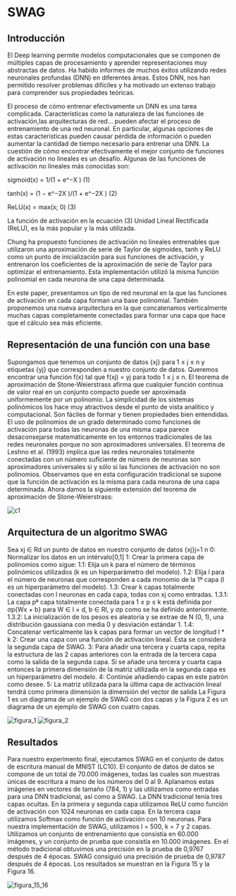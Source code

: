# SWAG


## Introducción

El Deep learning permite modelos computacionales que se componen de múltiples capas de procesamiento y aprender representaciones muy abstractas de datos. Ha habido informes de muchos éxitos utilizando redes neuronales profundas (DNN) en diferentes  áreas. Estos DNN,  nos han permitido resolver problemas difíciles y ha motivado un extenso trabajo para comprender sus propiedades teóricas. 

El proceso de cómo entrenar efectivamente un DNN es una tarea complicada. Características como la naturaleza de las funciones de activación,las arquitecturas de red… pueden afectar el proceso de entrenamiento de una red neuronal.
En particular, algunas opciones de estas características pueden causar pérdida de información o pueden aumentar la cantidad de tiempo necesario para entrenar una DNN.
La cuestión de cómo encontrar efectivamente el mejor conjunto de funciones de activación no lineales es un desafío. Algunas de las funciones de activación no lineales más conocidas son:

sigmoid(x) = 1/(1 + e^−X )                        (1) 

tanh(x) = (1 − e^−2X )/(1 + e^−2X )               (2)

ReLU(x) = max(x; 0)                               (3)
 
 La función de activación en la ecuación (3) Unidad Lineal Rectificada (ReLU), es la más popular y la más utilizada.


Chung ha propuesto funciones de activación no lineales entrenables que utilizaron una aproximación de serie de Taylor de sigmoides, tanh y ReLU como un punto de inicialización para sus funciones de activación, y entrenaron los coeficientes de la aproximación de serie de Taylor para optimizar el entrenamiento. Esta implementación utilizó la misma función polinomial en cada neurona de una capa determinada. 

En este paper, presentamos un tipo de red neuronal en la que las funciones de activación en cada capa forman una base polinomial. 
También proponemos una nueva arquitectura en la que concatenamos verticalmente muchas capas completamente conectadas para formar una capa que hace que el cálculo sea más eficiente. 


## Representación de una función con una base

Supongamos que tenemos un conjunto de datos {xj} para 1 ≤ j ≤ n y etiquetas {yj} que corresponden a nuestro conjunto de datos. Queremos encontrar una función f(x) tal que f(xj) = yj para todo 1 ≤ j ≤ n. El teorema de aproximación de Stone-Weierstrass afirma que cualquier función continua de valor real en un conjunto compacto puede ser aproximada uniformemente por un polinomio. 
La simplicidad de los sistemas polinómicos los hace muy atractivos desde el punto de vista analítico y computacional. Son fáciles de formar y tienen propiedades bien entendidas. El uso de polinomios de un grado determinado como funciones de activación para todas las neuronas de una misma capa parece desaconsejarse matemáticamente en los entornos tradicionales de las redes neuronales porque no son aproximadores universales. El teorema de Leshno et al. (1993) implica que las redes neuronales totalmente conectadas con un número suficiente de número de neuronas son aproximadores universales si y sólo si las funciones de activación no son polinomios. Observamos que en esta configuración tradicional se supone que la función de activación es la misma para cada neurona de una capa determinada. Ahora damos la siguiente extensión del teorema de aproximación de Stone-Weierstrass:

![c1](https://user-images.githubusercontent.com/91721507/194769192-ab17cfbd-441c-4568-87d0-ffe78794a498.PNG)







## Arquitectura de un algoritmo SWAG

Sea xj ∈ Rd un punto de datos en nuestro conjunto de datos {xj}j=1  n
0: Normalizar los datos en un intérvalo[0,1]
1: Crear la primera capa de polinomios como sigue:
  1.1: Elija un k para el número de términos polinómicos utilizados (k es un hiperparámetro del modelo).
  1.2: Elija l para el número de neuronas que corresponden a cada monomio de la 1ª capa (l es un hiperparámetro del modelo).
  1.3: Crear k capas totalmente conectadas con l neuronas en cada capa, todas con xj como entradas.
    1.3.1: La capa pª capa totalmente conectada para 1 ≤ p ≤ k está definida por σp{Wx + b} para W ∈ l × d, b ∈ Rl, y σp como se ha definido anteriormente.
    1.3.2: La inicialización de los pesos es aleatoria y se extrae de N (0, 1), una distribución gaussiana con media 0 y desviación estándar 1.
  1.4: Concatenar verticalmente las k capas para formar un vector de longitud l * k
2: Crear una capa con una función de activación lineal. Ésta se considera la segunda capa de SWAG.
3: Para añadir una tercera y cuarta capa, repita la estructura de las 2 capas anteriores con la entrada de la tercera capa como la salida de la segunda capa. Si se añade    una tercera y cuarta capa entonces la primera dimensión de la matriz utilizada en la segunda capa es un hiperparámetro del modelo.
4: Continúe añadiendo capas en este patrón como desee.
5: La matriz utilizada para la última capa de activación lineal tendrá como primera dimensión la dimensión del vector de salida
La Figura 1 es un diagrama de un ejemplo de SWAG con dos capas y la Figura 2 es un diagrama de un ejemplo de SWAG con cuatro capas.


![figura_1](https://user-images.githubusercontent.com/91721507/194767980-0547dd8d-9607-4c49-953c-9229a6b3104b.PNG)
![figura_2](https://user-images.githubusercontent.com/91721507/194768081-2c1be083-77aa-438d-a853-7bea9137acee.PNG)


## Resultados

Para nuestro experimento final, ejecutamos SWAG en el conjunto de datos de escritura manual de MNIST (LC10). El conjunto de datos de datos se compone de un total de 70.000 imágenes, todas las cuales son muestras únicas de escritura a mano de los números del 0 al 9. Aplanamos estas imágenes en vectores de tamaño (784, 1) y las utilizamos como entradas para una DNN tradicional, así como a SWAG. La DNN tradicional tenía tres capas ocultas. En la primera y segunda capa utilizamos ReLU como función de activación con 1024 neuronas en cada capa. En la tercera capa utilizamos Softmax como función de activación con 10 neuronas. Para nuestra implementación de SWAG, utilizamos l = 500, k = 7 y 2 capas. Utilizamos un conjunto de entrenamiento que consistía en 60.000 imágenes, y un conjunto de prueba que consistía en 10.000 imágenes. En el método tradicional obtuvimos una precisión en la prueba de 0,9767 después de 4 épocas. SWAG consiguió una precisión de prueba de 0,9787 después de 4 épocas. Los resultados se muestran en la Figura 15 y la Figura 16.



![figura_15_16](https://user-images.githubusercontent.com/91721507/194768640-bae49e9f-bf0c-4728-8460-3c8389426006.PNG)
